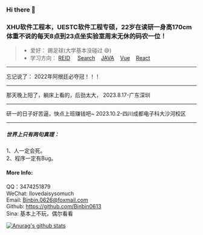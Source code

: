 ### Hi there 👋

### XHU软件工程本，UESTC软件工程专硕，22岁在读研一身高170cm体重不说的每天8点到23点坐实验室周末无休的码农一位！

>* 爱好： 踢足球(大学基本没碰过 &#x1F605;)
>* 学习方向： [REID](https://github.com/Binbin0613) &nbsp; &nbsp; [Search](https://github.com/Binbin0613) &nbsp;&nbsp; [JAVA](https://github.com/Binbin0613) &nbsp;&nbsp; [Vue](https://github.com/Binbin0613) &nbsp;&nbsp; [React](https://github.com/Binbin0613)

------------------------------------------------------------

忘记说了： 2022年阿根廷必夺冠！！！

------------------------------------------------------------

那天晚上阳了，躺床上看的，后劲太大，
2023.8.17-广东深圳

------------------------------------------------------------

研一的日子好苦逼，快点上班赚钱吧~
2023.10.2-四川成都电子科大沙河校区

------------------------------------------------------------

 ##### 世界上只有两句真理：
   1、人一定会死。 </br>
   2、程序一定有Bug。 </br>

#### More Info:
QQ：3474251879 </br>
WeChat: Ilovedaisysomuch </br>
Email: Binbin.0626@foxmail.com </br>
Github: https://github.com/Binbin0613 </br>
Sina: 基本上不玩，偶尔看看 </br>

<!--https://github.com/anuraghazra/github-readme-stats-->
[![Anurag's github stats](https://github-readme-stats.vercel.app/api?username=Binbin0613&theme=transparent)](https://github.com/anuraghazra/github-readme-stats)

<!--
**Binbin0613/Binbin0613** is a ✨ _special_ ✨ repository because its `README.md` (this file) appears on your GitHub profile.

Here are some ideas to get you started:

- 🔭 I’m currently working on ...
- 🌱 I’m currently learning ...
- 👯 I’m looking to collaborate on ...
- 🤔 I’m looking for help with ...
- 💬 Ask me about ...
- 📫 How to reach me: ...
- 😄 Pronouns: ...
- ⚡ Fun fact: ...
-->
